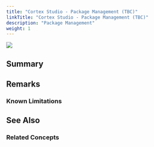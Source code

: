 ```yaml
---
title: "Cortex Studio - Package Management (TBC)"
linkTitle: "Cortex Studio - Package Management (TBC)"
description: "Package Management"
weight: 1
---
```


<img src="/images/work-in-progress.jpg">

## Summary

## Remarks

### Known Limitations

## See Also

### Related Concepts
